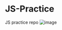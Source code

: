 # JS-Practice
JS practice repo
![image](https://github.com/prashanth-dj/JS-Practice/assets/97003626/b41632dd-fcc1-4e2a-afb2-3b3e3a964429)

